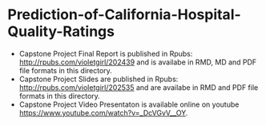 # Prediction-of-California-Hospital-Quality-Ratings

- Capstone Project Final Report is published in Rpubs: http://rpubs.com/violetgirl/202439 and is availabe in RMD, MD and PDF file formats in this directory. 
- Capstone Project Slides are published in Rpubs: http://rpubs.com/violetgirl/202535 and are availabe in RMD and PDF file formats in this directory. 
- Capstone Project Video Presentaton is available online on youtube https://www.youtube.com/watch?v=_DcVGvV__OY. 
